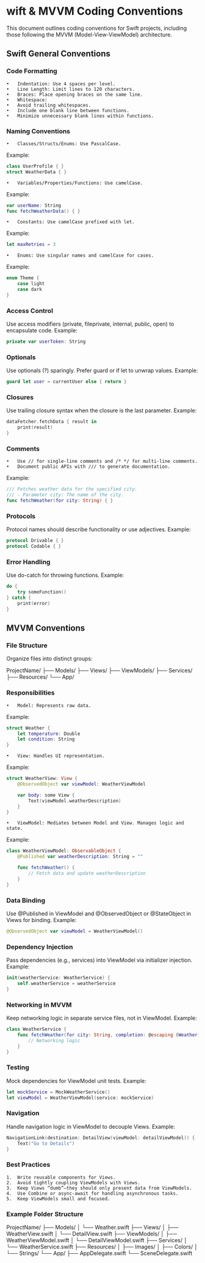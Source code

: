 # wift & MVVM Coding Conventions

This document outlines coding conventions for Swift projects, including those following the MVVM (Model-View-ViewModel) architecture.

## Swift General Conventions

### Code Formatting

	•	Indentation: Use 4 spaces per level.
	•	Line Length: Limit lines to 120 characters.
	•	Braces: Place opening braces on the same line.
	•	Whitespace:
	•	Avoid trailing whitespaces.
	•	Include one blank line between functions.
	•	Minimize unnecessary blank lines within functions.

### Naming Conventions

	•	Classes/Structs/Enums: Use PascalCase.
Example:

```swift
class UserProfile { }
struct WeatherData { }
```

	•	Variables/Properties/Functions: Use camelCase.
Example:

```swift
var userName: String
func fetchWeatherData() { }
```

	•	Constants: Use camelCase prefixed with let.
Example:

```swift
let maxRetries = 3
```

	•	Enums: Use singular names and camelCase for cases.
Example:

```swift
enum Theme {
    case light
    case dark
}
```


### Access Control

Use access modifiers (private, fileprivate, internal, public, open) to encapsulate code.
Example:

```swift
private var userToken: String
```

### Optionals

Use optionals (?) sparingly. Prefer guard or if let to unwrap values.
Example:

```swift
guard let user = currentUser else { return }
```

### Closures

Use trailing closure syntax when the closure is the last parameter.
Example:

```swift
dataFetcher.fetchData { result in
    print(result)
}
```

### Comments

	•	Use // for single-line comments and /* */ for multi-line comments.
	•	Document public APIs with /// to generate documentation.
Example:

```swift
/// Fetches weather data for the specified city.
/// - Parameter city: The name of the city.
func fetchWeather(for city: String) { }
```


### Protocols

Protocol names should describe functionality or use adjectives.
Example:

```swift
protocol Drivable { }
protocol Codable { }
```

### Error Handling

Use do-catch for throwing functions.
Example:

```swift
do {
    try someFunction()
} catch {
    print(error)
}
```

## MVVM Conventions

### File Structure

Organize files into distinct groups:

ProjectName/
├── Models/
├── Views/
├── ViewModels/
├── Services/
├── Resources/
└── App/

### Responsibilities

	•	Model: Represents raw data.
Example:

```swift
struct Weather {
    let temperature: Double
    let condition: String
}
```

	•	View: Handles UI representation.
Example:

```swift
struct WeatherView: View {
    @ObservedObject var viewModel: WeatherViewModel

    var body: some View {
        Text(viewModel.weatherDescription)
    }
}
```

	•	ViewModel: Mediates between Model and View. Manages logic and state.
Example:

```swift
class WeatherViewModel: ObservableObject {
    @Published var weatherDescription: String = ""

    func fetchWeather() {
        // Fetch data and update weatherDescription
    }
}
```


### Data Binding

Use @Published in ViewModel and @ObservedObject or @StateObject in Views for binding.
Example:

```swift
@ObservedObject var viewModel = WeatherViewModel()
```

### Dependency Injection

Pass dependencies (e.g., services) into ViewModel via initializer injection.
Example:

```swift
init(weatherService: WeatherService) {
    self.weatherService = weatherService
}
```

### Networking in MVVM

Keep networking logic in separate service files, not in ViewModel.
Example:

```swift
class WeatherService {
    func fetchWeather(for city: String, completion: @escaping (Weather) -> Void) {
        // Networking logic
    }
}
```

### Testing

Mock dependencies for ViewModel unit tests.
Example:

```swift
let mockService = MockWeatherService()
let viewModel = WeatherViewModel(service: mockService)
```

### Navigation

Handle navigation logic in ViewModel to decouple Views.
Example:

```swift
NavigationLink(destination: DetailView(viewModel: detailViewModel)) {
    Text("Go to Details")
}
```

### Best Practices

	1.	Write reusable components for Views.
	2.	Avoid tightly coupling ViewModels with Views.
	3.	Keep Views “dumb”—they should only present data from ViewModels.
	4.	Use Combine or async-await for handling asynchronous tasks.
	5.	Keep ViewModels small and focused.

### Example Folder Structure

ProjectName/
├── Models/
│   └── Weather.swift
├── Views/
│   ├── WeatherView.swift
│   └── DetailView.swift
├── ViewModels/
│   ├── WeatherViewModel.swift
│   └── DetailViewModel.swift
├── Services/
│   └── WeatherService.swift
├── Resources/
│   ├── Images/
│   ├── Colors/
│   └── Strings/
└── App/
    ├── AppDelegate.swift
    └── SceneDelegate.swift
